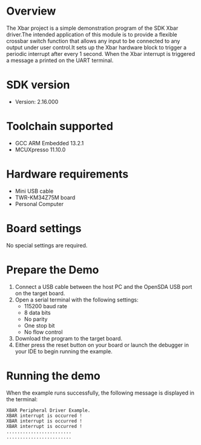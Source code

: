Overview
========
The Xbar project is a simple demonstration program of the SDK Xbar driver.The intended application
of this module is to provide a flexible crossbar switch function that allows any input to be
connected to any output under user control.It sets up the Xbar hardware block to trigger a periodic
interrupt after every 1 second. When the Xbar interrupt is triggered a message a printed on the UART
terminal.

SDK version
===========
- Version: 2.16.000

Toolchain supported
===================
- GCC ARM Embedded  13.2.1
- MCUXpresso  11.10.0

Hardware requirements
=====================
- Mini USB cable
- TWR-KM34Z75M board
- Personal Computer

Board settings
==============
No special settings are required.

Prepare the Demo
================
1.  Connect a USB cable between the host PC and the OpenSDA USB port on the target board.
2.  Open a serial terminal with the following settings:
    - 115200 baud rate
    - 8 data bits
    - No parity
    - One stop bit
    - No flow control
3. Download the program to the target board.
4. Either press the reset button on your board or launch the debugger in your IDE to begin running the example.

Running the demo
================
When the example runs successfully, the following message is displayed in the terminal:

~~~~~~~~~~~~~~~~~~~~~~~~~~~~~~~~~~~
XBAR Peripheral Driver Example.
XBAR interrupt is occurred !
XBAR interrupt is occurred !
XBAR interrupt is occurred !
........................
........................
~~~~~~~~~~~~~~~~~~~~~~~~~~~~~~~~~~~
